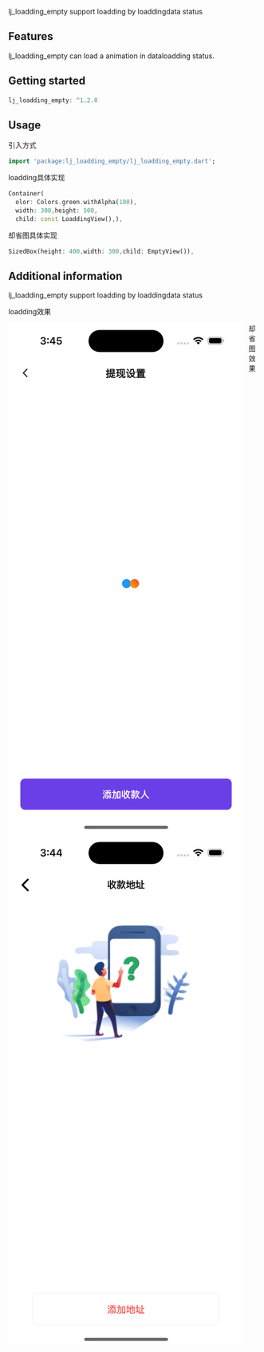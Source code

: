 

lj_loadding_empty support loadding by loaddingdata status

## Features

lj_loadding_empty can load a animation in dataloadding status.

## Getting started

```dart
lj_loadding_empty: ^1.2.0
```

## Usage

引入方式

```dart
import 'package:lj_loadding_empty/lj_loadding_empty.dart';
```


loadding具体实现

```dart
Container(
  olor: Colors.green.withAlpha(100),
  width: 300,height: 500,
  child: const LoaddingView(),),
```


 却省图具体实现

```dart
SizedBox(height: 400,width: 300,child: EmptyView()),
```


## Additional information

lj_loadding_empty support loadding by loaddingdata status


loadding效果

<div style="width=40%;float:left;margin-right: 10px">
  <img src="./lib/assets/images/load.png">
</div>

却省图效果

<div style="width=40%;float:left;margin-right: 10px">
  <img src="./lib/assets/images/empty.png">
</div>